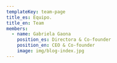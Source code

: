 ```yaml
---
templateKey: team-page
title_es: Equipo.
title_en: Team
members:
  - name: Gabriela Gaona
    position_es: Directora & Co-founder
    position_en: CEO & Co-founder
    image: img/blog-index.jpg
---
```

